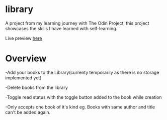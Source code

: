 # library
A project from my learning journey with The Odin Project, this project showcases the skills I have learned with self-learning.

Live preview [here](https://a6ih.github.io/library/)

# Overview
-Add your books to the Library(currenty temporarily as there is no storage implemented yet)

-Delete books from the library

-Toggle read status with the toggle button added to the book while creation

-Only accepts one book of it's kind eg. Books with same author and title can't be added again.
